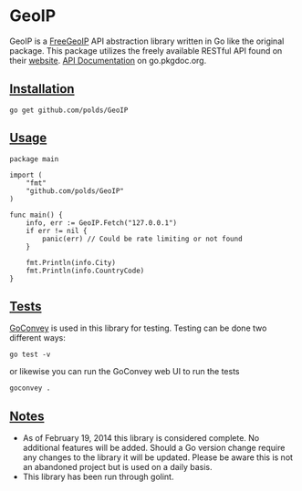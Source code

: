 # GeoIP

GeoIP is a [FreeGeoIP](https://github.com/fiorix/freegeoip) API abstraction library written in Go like the original package. This package utilizes the freely available RESTful API found on their [website](http://freegeoip.net). [API Documentation](http://godoc.org/github.com/polds/GeoIP) on go.pkgdoc.org.

## [Installation](https://github.com/polds/GeoIP#installation)

    go get github.com/polds/GeoIP

## [Usage](https://github.com/polds/GeoIP#usage)

	package main

	import (
		"fmt"
		"github.com/polds/GeoIP"
	)

	func main() {
		info, err := GeoIP.Fetch("127.0.0.1")
		if err != nil {
			panic(err) // Could be rate limiting or not found
		}

		fmt.Println(info.City)
		fmt.Println(info.CountryCode)
	}

## [Tests](https://github.com/polds/GeoIP#tests)

[GoConvey](http://smartystreets.github.io/goconvey/) is used in this library for testing. Testing can be done two different ways:

    go test -v

or likewise you can run the GoConvey web UI to run the tests

    goconvey .


## [Notes](https://github.com/polds/GeoIP#notes)
 - As of February 19, 2014 this library is considered complete. No additional features will be added. Should a Go version change require any changes to the library it will be updated. Please be aware this is not an abandoned project but is used on a daily basis.
 - This library has been run through golint. 